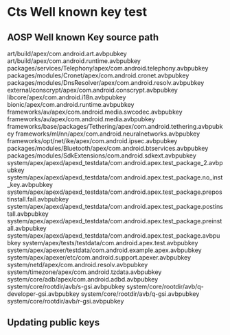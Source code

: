 # Cts Well known key test

## AOSP Well known Key source path

art/build/apex/com.android.art.avbpubkey
art/build/apex/com.android.runtime.avbpubkey
packages/services/Telephony/apex/com.android.telephony.avbpubkey
packages/modules/Cronet/apex/com.android.cronet.avbpubkey
packages/modules/DnsResolver/apex/com.android.resolv.avbpubkey
external/conscrypt/apex/com.android.conscrypt.avbpubkey
libcore/apex/com.android.i18n.avbpubkey
bionic/apex/com.android.runtime.avbpubkey
frameworks/av/apex/com.android.media.swcodec.avbpubkey
frameworks/av/apex/com.android.media.avbpubkey
frameworks/base/packages/Tethering/apex/com.android.tethering.avbpubkey
frameworks/ml/nn/apex/com.android.neuralnetworks.avbpubkey
frameworks/opt/net/ike/apex/com.android.ipsec.avbpubkey
packages/modules/Bluetooth/apex/com.android.btservices.avbpubkey
packages/modules/SdkExtensions/com.android.sdkext.avbpubkey
system/apex/apexd/apexd_testdata/com.android.apex.test_package_2.avbpubkey
system/apex/apexd/apexd_testdata/com.android.apex.test_package.no_inst_key.avbpubkey
system/apex/apexd/apexd_testdata/com.android.apex.test_package.prepostinstall.fail.avbpubkey
system/apex/apexd/apexd_testdata/com.android.apex.test_package.postinstall.avbpubkey
system/apex/apexd/apexd_testdata/com.android.apex.test_package.preinstall.avbpubkey
system/apex/apexd/apexd_testdata/com.android.apex.test_package.avbpubkey
system/apex/tests/testdata/com.android.apex.test.avbpubkey
system/apex/apexer/testdata/com.android.example.apex.avbpubkey
system/apex/apexer/etc/com.android.support.apexer.avbpubkey
system/netd/apex/com.android.resolv.avbpubkey
system/timezone/apex/com.android.tzdata.avbpubkey
system/core/adb/apex/com.android.adbd.avbpubkey
system/core/rootdir/avb/s-gsi.avbpubkey
system/core/rootdir/avb/q-developer-gsi.avbpubkey
system/core/rootdir/avb/q-gsi.avbpubkey
system/core/rootdir/avb/r-gsi.avbpubkey

## Updating public keys
